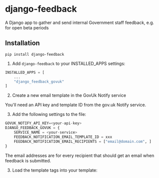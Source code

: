 # django-feedback

A Django app to gather and send internal Government staff feedback, e.g. for open beta periods

## Installation

```
pip install django-feedback
```

1. Add `django-feedback` to your INSTALLED_APPS settings:

```py
INSTALLED_APPS = [
    ...
    "django_feedback_govuk"
]
```

2. Create a new email template in the GovUk Notify service

You'll need an API key and template ID from the gov.uk Notify service.

3. Add the following settings to the file:

```py
GOVUK_NOTIFY_API_KEY=<your-api-key>
DJANGO_FEEDBACK_GOVUK = {
    SERVICE_NAME = <your-service>
    FEEDBACK_NOTIFICATION_EMAIL_TEMPLATE_ID = xxx
    FEEDBACK_NOTIFICATION_EMAIL_RECIPIENTS = ["email@domain.com", ]
}
```

The email addresses are for every recipient that should get an email when feedback is submitted.

3. Load the template tags into your template:

```py

```
